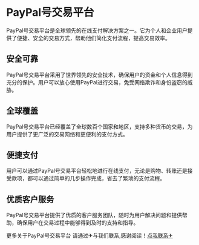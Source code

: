 # PayPal号交易平台

PayPal号交易平台是全球领先的在线支付解决方案之一。它为个人和企业用户提供了便捷、安全的交易方式，帮助他们简化支付流程，提高交易效率。

## 安全可靠

PayPal号交易平台采用了世界领先的安全技术，确保用户的资金和个人信息得到充分的保护。用户可以放心使用PayPal进行交易，免受网络欺诈和身份盗窃的威胁。

## 全球覆盖

PayPal号交易平台已经覆盖了全球数百个国家和地区，支持多种货币的交易，为用户提供了更广泛的交易网络和更便利的支付方式。

## 便捷支付

用户可以通过PayPal号交易平台轻松地进行在线支付，无论是购物、转账还是接受款项，都可以通过简单的几步操作完成，省去了繁琐的支付流程。

## 优质客户服务

PayPal号交易平台提供了优质的客户服务团队，随时为用户解决问题和提供帮助，确保用户在交易过程中能够得到及时的支持和指导。

更多关于PayPal号交易平台 请通过✈与我们联系,感谢阅读！[点我联系✈](https://in.G208.com)